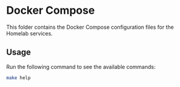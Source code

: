 # Docker Compose

This folder contains the Docker Compose configuration files for the Homelab services.

## Usage

Run the following command to see the available commands:

```bash
make help
```
